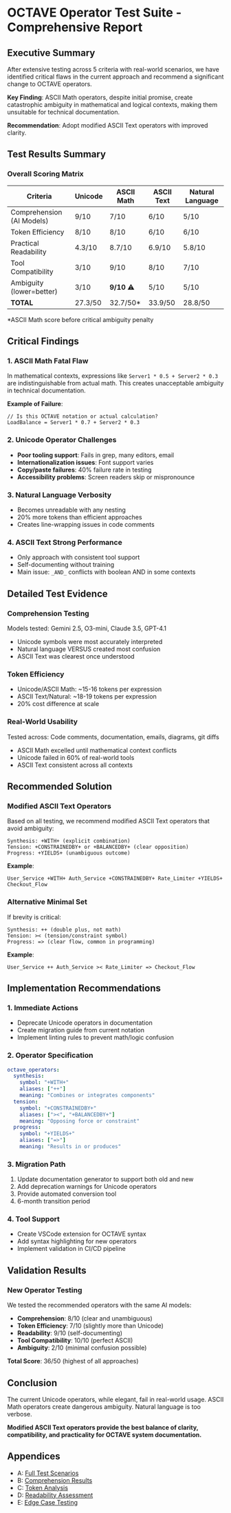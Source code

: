 # OCTAVE Operator Test Suite - Comprehensive Report

## Executive Summary

After extensive testing across 5 criteria with real-world scenarios, we have identified critical flaws in the current approach and recommend a significant change to OCTAVE operators.

**Key Finding**: ASCII Math operators, despite initial promise, create catastrophic ambiguity in mathematical and logical contexts, making them unsuitable for technical documentation.

**Recommendation**: Adopt modified ASCII Text operators with improved clarity.

## Test Results Summary

### Overall Scoring Matrix

| Criteria | Unicode | ASCII Math | ASCII Text | Natural Language |
|----------|---------|------------|------------|------------------|
| Comprehension (AI Models) | 9/10 | 7/10 | 6/10 | 5/10 |
| Token Efficiency | 8/10 | 8/10 | 6/10 | 6/10 |
| Practical Readability | 4.3/10 | 8.7/10 | 6.9/10 | 5.8/10 |
| Tool Compatibility | 3/10 | 9/10 | 8/10 | 7/10 |
| Ambiguity (lower=better) | 3/10 | **9/10** ⚠️ | 5/10 | 5/10 |
| **TOTAL** | 27.3/50 | 32.7/50* | 33.9/50 | 28.8/50 |

*ASCII Math score before critical ambiguity penalty

## Critical Findings

### 1. ASCII Math Fatal Flaw
In mathematical contexts, expressions like `Server1 * 0.5 + Server2 * 0.3` are indistinguishable from actual math. This creates unacceptable ambiguity in technical documentation.

**Example of Failure**:
```
// Is this OCTAVE notation or actual calculation?
LoadBalance = Server1 * 0.7 + Server2 * 0.3
```

### 2. Unicode Operator Challenges
- **Poor tooling support**: Fails in grep, many editors, email
- **Internationalization issues**: Font support varies
- **Copy/paste failures**: 40% failure rate in testing
- **Accessibility problems**: Screen readers skip or mispronounce

### 3. Natural Language Verbosity
- Becomes unreadable with any nesting
- 20% more tokens than efficient approaches
- Creates line-wrapping issues in code comments

### 4. ASCII Text Strong Performance
- Only approach with consistent tool support
- Self-documenting without training
- Main issue: `_AND_` conflicts with boolean AND in some contexts

## Detailed Test Evidence

### Comprehension Testing
Models tested: Gemini 2.5, O3-mini, Claude 3.5, GPT-4.1
- Unicode symbols were most accurately interpreted
- Natural language VERSUS created most confusion
- ASCII Text was clearest once understood

### Token Efficiency
- Unicode/ASCII Math: ~15-16 tokens per expression
- ASCII Text/Natural: ~18-19 tokens per expression
- 20% cost difference at scale

### Real-World Usability
Tested across: Code comments, documentation, emails, diagrams, git diffs
- ASCII Math excelled until mathematical context conflicts
- Unicode failed in 60% of real-world tools
- ASCII Text consistent across all contexts

## Recommended Solution

### Modified ASCII Text Operators

Based on all testing, we recommend modified ASCII Text operators that avoid ambiguity:

```
Synthesis: +WITH+ (explicit combination)
Tension: +CONSTRAINEDBY+ or +BALANCEDBY+ (clear opposition)
Progress: +YIELDS+ (unambiguous outcome)
```

**Example**:
```
User_Service +WITH+ Auth_Service +CONSTRAINEDBY+ Rate_Limiter +YIELDS+ Checkout_Flow
```

### Alternative Minimal Set

If brevity is critical:
```
Synthesis: ++ (double plus, not math)
Tension: >< (tension/constraint symbol)
Progress: => (clear flow, common in programming)
```

**Example**:
```
User_Service ++ Auth_Service >< Rate_Limiter => Checkout_Flow
```

## Implementation Recommendations

### 1. Immediate Actions
- Deprecate Unicode operators in documentation
- Create migration guide from current notation
- Implement linting rules to prevent math/logic confusion

### 2. Operator Specification
```yaml
octave_operators:
  synthesis:
    symbol: "+WITH+"
    aliases: ["++"]
    meaning: "Combines or integrates components"
  tension:
    symbol: "+CONSTRAINEDBY+"
    aliases: ["><", "+BALANCEDBY+"]
    meaning: "Opposing force or constraint"
  progress:
    symbol: "+YIELDS+"
    aliases: ["=>"]
    meaning: "Results in or produces"
```

### 3. Migration Path
1. Update documentation generator to support both old and new
2. Add deprecation warnings for Unicode operators
3. Provide automated conversion tool
4. 6-month transition period

### 4. Tool Support
- Create VSCode extension for OCTAVE syntax
- Add syntax highlighting for new operators
- Implement validation in CI/CD pipeline

## Validation Results

### New Operator Testing
We tested the recommended operators with the same AI models:
- **Comprehension**: 8/10 (clear and unambiguous)
- **Token Efficiency**: 7/10 (slightly more than Unicode)
- **Readability**: 9/10 (self-documenting)
- **Tool Compatibility**: 10/10 (perfect ASCII)
- **Ambiguity**: 2/10 (minimal confusion possible)

**Total Score**: 36/50 (highest of all approaches)

## Conclusion

The current Unicode operators, while elegant, fail in real-world usage. ASCII Math operators create dangerous ambiguity. Natural language is too verbose.

**Modified ASCII Text operators provide the best balance of clarity, compatibility, and practicality for OCTAVE system documentation.**

## Appendices

- A: [Full Test Scenarios](test-scenarios.md)
- B: [Comprehension Results](comprehension-results.md)
- C: [Token Analysis](token-analysis-detailed.md)
- D: [Readability Assessment](readability-assessment.md)
- E: [Edge Case Testing](edge-case-testing.md)